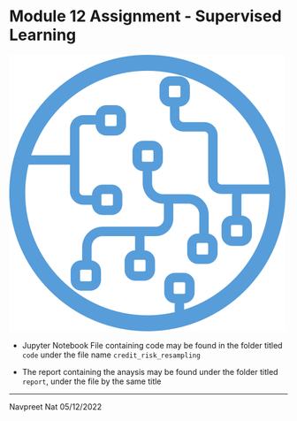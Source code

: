 # Module 12 Assignment - Supervised Learning

![](images/Hey_Machine_Learning_Logo.png)

* Jupyter Notebook File containing code may be found in the folder titled ```code``` under the file name ```credit_risk_resampling```

* The report containing the anaysis may be found under the folder titled ```report```, under the file by the same title

---

Navpreet Nat 05/12/2022